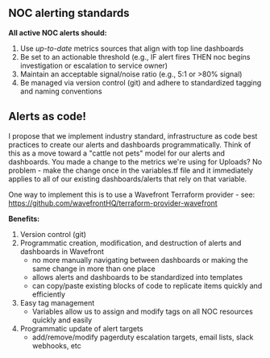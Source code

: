 ## NOC alerting standards
**All active NOC alerts should:**
1. Use *up-to-date* metrics sources that align with top line dashboards
2. Be set to an actionable threshold (e.g., IF alert fires THEN noc begins investigation or escalation to service owner)
3. Maintain an acceptable signal/noise ratio (e.g., 5:1 or >80% signal)
4. Be managed via version control (git) and adhere to standardized tagging and naming conventions


## Alerts as code!
I propose that we implement industry standard, infrastructure as code best practices to create our alerts and dashboards programmatically. Think of this as a move toward a "cattle not pets" model for our alerts and dashboards. You made a change to the metrics we're using for Uploads? No problem - make the change once in the variables.tf file and it immediately applies to all of our existing dashboards/alerts that rely on that variable.

One way to implement this is to use a Wavefront Terraform provider 
    - see: https://github.com/wavefrontHQ/terraform-provider-wavefront

**Benefits:**
1. Version control (git)
2. Programmatic creation, modification, and destruction of alerts and dashboards in Wavefront
    - no more manually navigating between dashboards or making the same change in more than one place
    - allows alerts and dashboards to be standardized into templates
    - can copy/paste existing blocks of code to replicate items quickly and efficiently
3. Easy tag management 
    - Variables allow us to assign and modify tags on all NOC resources quickly and easily
4. Programmatic update of alert targets
    - add/remove/modify pagerduty escalation targets, email lists, slack webhooks, etc
